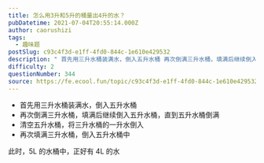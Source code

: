 ```yaml
---
title: 怎么用3升和5升的桶量出4升的水？
pubDatetime: 2021-07-04T20:55:14.000Z
author: caorushizi
tags:
  - 趣味题
postSlug: c93c4f3d-e1ff-4fd0-844c-1e610e429532
description: " 首先用三升水桶装满水，倒入五升水桶 再次倒满三升水桶，填满后继续倒入五升水桶，直到五升水桶倒满 清空五升水桶，将三升水桶的一升水倒入 再次填满三升水桶，倒入五升水桶中 此时，5L的水桶中，正好有4L的水 "
difficulty: 2
questionNumber: 344
source: https://fe.ecool.fun/topic/c93c4f3d-e1ff-4fd0-844c-1e610e429532
---
```


- 首先用三升水桶装满水，倒入五升水桶
- 再次倒满三升水桶，填满后继续倒入五升水桶，直到五升水桶倒满
- 清空五升水桶，将三升水桶的一升水倒入
- 再次填满三升水桶，倒入五升水桶中

此时，5L 的水桶中，正好有 4L 的水
